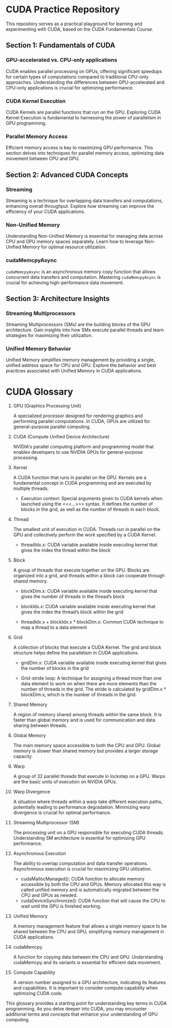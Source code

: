 # CUDA Practice Repository

This repository serves as a practical playground for learning and experimenting with CUDA, based on the CUDA Fundamentals Course.

## Section 1: Fundamentals of CUDA

### GPU-accelerated vs. CPU-only applications

CUDA enables parallel processing on GPUs, offering significant speedups for certain types of computations compared to traditional CPU-only approaches. Understanding the differences between GPU-accelerated and CPU-only applications is crucial for optimizing performance.

### CUDA Kernel Execution

CUDA Kernels are parallel functions that run on the GPU. Exploring CUDA Kernel Execution is fundamental to harnessing the power of parallelism in GPU programming.

### Parallel Memory Access

Efficient memory access is key to maximizing GPU performance. This section delves into techniques for parallel memory access, optimizing data movement between CPU and GPU.

## Section 2: Advanced CUDA Concepts

### Streaming

Streaming is a technique for overlapping data transfers and computations, enhancing overall throughput. Explore how streaming can improve the efficiency of your CUDA applications.

### Non-Unified Memory

Understanding Non-Unified Memory is essential for managing data across CPU and GPU memory spaces separately. Learn how to leverage Non-Unified Memory for optimal resource utilization.

### cudaMemcpyAsync

`cudaMemcpyAsync` is an asynchronous memory copy function that allows concurrent data transfers and computation. Mastering `cudaMemcpyAsync` is crucial for achieving high-performance data movement.

## Section 3: Architecture Insights

### Streaming Multiprocessors

Streaming Multiprocessors (SMs) are the building blocks of the GPU architecture. Gain insights into how SMs execute parallel threads and learn strategies for maximizing their utilization.

### Unified Memory Behavior

Unified Memory simplifies memory management by providing a single, unified address space for CPU and GPU. Explore the behavior and best practices associated with Unified Memory in CUDA applications.

# CUDA Glossary

1. GPU (Graphics Processing Unit)

   A specialized processor designed for rendering graphics and performing parallel computations. In CUDA, GPUs are utilized for general-purpose parallel computing.

2. CUDA (Compute Unified Device Architecture)

   NVIDIA's parallel computing platform and programming model that enables developers to use NVIDIA GPUs for general-purpose processing.

3. Kernel

   A CUDA function that runs in parallel on the GPU. Kernels are a fundamental concept in CUDA programming and are executed by multiple threads.

   - Execution context: Special arguments given to CUDA kernels when launched using the <<<…>>> syntax. It defines the number of blocks in the grid, as well as the number of threads in each block.

4. Thread

   The smallest unit of execution in CUDA. Threads run in parallel on the GPU and collectively perform the work specified by a CUDA Kernel.

   - threadIdx.x: CUDA variable available inside executing kernel that gives the index the thread within the block

5. Block

   A group of threads that execute together on the GPU. Blocks are organized into a grid, and threads within a block can cooperate through shared memory.

   - blockDim.x: CUDA variable available inside executing kernel that gives the number of threads in the thread’s block
   - blockIdx.x: CUDA variable available inside executing kernel that gives the index the thread’s block within the grid

   - threadIdx.x + blockIdx.x \* blockDim.x: Common CUDA technique to map a thread to a data element

6. Grid

   A collection of blocks that execute a CUDA Kernel. The grid and block structure helps define the parallelism in CUDA applications.

   - gridDim.x: CUDA variable available inside executing kernel that gives the number of blocks in the grid

   - Grid-stride loop: A technique for assigning a thread more than one data element to work on when there are more elements than the number of threads in the grid. The stride is calculated by gridDim.x \* blockDim.x, which is the number of threads in the grid.

7. Shared Memory

   A region of memory shared among threads within the same block. It is faster than global memory and is used for communication and data sharing between threads.

8. Global Memory

   The main memory space accessible to both the CPU and GPU. Global memory is slower than shared memory but provides a larger storage capacity.

9. Warp

   A group of 32 parallel threads that execute in lockstep on a GPU. Warps are the basic units of execution on NVIDIA GPUs.

10. Warp Divergence

    A situation where threads within a warp take different execution paths, potentially leading to performance degradation. Minimizing warp divergence is crucial for optimal performance.

11. Streaming Multiprocessor (SM)

    The processing unit on a GPU responsible for executing CUDA threads. Understanding SM architecture is essential for optimizing GPU performance.

12. Asynchronous Execution

    The ability to overlap computation and data transfer operations. Asynchronous execution is crucial for maximizing GPU utilization.

    - cudaMallocManaged(): CUDA function to allocate memory accessible by both the CPU and GPUs. Memory allocated this way is called unified memory and is automatically migrated between the CPU and GPUs as needed.
    - cudaDeviceSynchronize(): CUDA function that will cause the CPU to wait until the GPU is finished working.

13. Unified Memory

    A memory management feature that allows a single memory space to be shared between the CPU and GPU, simplifying memory management in CUDA applications.

14. cudaMemcpy

    A function for copying data between the CPU and GPU. Understanding cudaMemcpy and its variants is essential for efficient data movement.

15. Compute Capability

    A version number assigned to a GPU architecture, indicating its features and capabilities. It is important to consider compute capability when optimizing CUDA code.

This glossary provides a starting point for understanding key terms in CUDA programming. As you delve deeper into CUDA, you may encounter additional terms and concepts that enhance your understanding of GPU computing.
